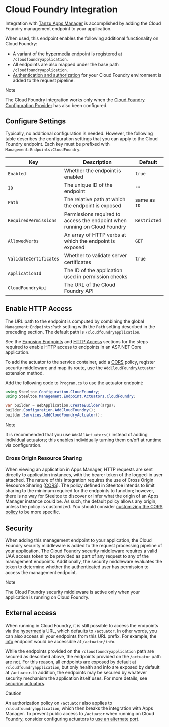 # Cloud Foundry Integration

Integration with [Tanzu Apps Manager](https://techdocs.broadcom.com/us/en/vmware-tanzu/platform/tanzu-platform-for-cloud-foundry/10-0/tpcf/console-index.html) is accomplished by adding the Cloud Foundry management endpoint to your application.

When used, this endpoint enables the following additional functionality on Cloud Foundry:

* A variant of the [hypermedia](./hypermedia.md) endpoint is registered at `/cloudfoundryapplication`.
* All endpoints are also mapped under the base path `/cloudfoundryapplication`.
* [Authentication and authorization](#security) for your Cloud Foundry environment is added to the request pipeline.

> [!NOTE]
> The Cloud Foundry integration works only when the [Cloud Foundry Configuration Provider](../configuration/cloud-foundry-provider.md) has also been configured.

## Configure Settings

Typically, no additional configuration is needed. However, the following table describes the configuration settings that you can apply to the Cloud Foundry endpoint.
Each key must be prefixed with `Management:Endpoints:CloudFoundry`.

| Key | Description | Default |
| --- | ----------- | ------- |
| `Enabled` | Whether the endpoint is enabled | `true` |
| `ID` | The unique ID of the endpoint | `""` |
| `Path` | The relative path at which the endpoint is exposed | same as `ID` |
| `RequiredPermissions` | Permissions required to access the endpoint when running on Cloud Foundry | `Restricted` |
| `AllowedVerbs` | An array of HTTP verbs at which the endpoint is exposed | `GET` |
| `ValidateCertificates` | Whether to validate server certificates | `true` |
| `ApplicationId` | The ID of the application used in permission checks | |
| `CloudFoundryApi` | The URL of the Cloud Foundry API | |

## Enable HTTP Access

The URL path to the endpoint is computed by combining the global `Management:Endpoints:Path` setting with the `Path` setting described in the preceding section.
The default path is `/cloudfoundryapplication`.

See the [Exposing Endpoints](./using-endpoints.md#exposing-endpoints) and [HTTP Access](./using-endpoints.md#http-access) sections for the steps required to enable HTTP access to endpoints in an ASP.NET Core application.

To add the actuator to the service container, add a [CORS](#cross-origin-resource-sharing) policy, register security middleware and map its route, use the `AddCloudFoundryActuator` extension method.

Add the following code to `Program.cs` to use the actuator endpoint:

```csharp
using Steeltoe.Configuration.CloudFoundry;
using Steeltoe.Management.Endpoint.Actuators.CloudFoundry;

var builder = WebApplication.CreateBuilder(args);
builder.Configuration.AddCloudFoundry();
builder.Services.AddCloudFoundryActuator();
```

> [!NOTE]
> It is recommended that you use `AddAllActuators()` instead of adding individual actuators;
> this enables individually turning them on/off at runtime via configuration.

### Cross Origin Resource Sharing

When viewing an application in Apps Manager, HTTP requests are sent directly to application instances, with the bearer token of the logged-in user attached.
The nature of this integration requires the use of Cross Origin Resource Sharing ([CORS](https://developer.mozilla.org/en-US/docs/Web/HTTP/CORS)).
The policy defined in Steeltoe intends to limit sharing to the minimum required for the endpoints to function; however, there is no way for Steeltoe to discover or infer what the origin of an Apps Manager instance could be.
As such, the default policy allows any origin, unless the policy is customized. You should consider [customizing the CORS policy](./using-endpoints.md#customizing-the-cors-policy) to be more specific.

## Security

When adding this management endpoint to your application, the Cloud Foundry security middleware is added to the request processing pipeline of your application.
The Cloud Foundry security middleware requires a valid UAA access token to be provided as part of any request to any of the management endpoints.
Additionally, the security middleware evaluates the token to determine whether the authenticated user has permission to access the management endpoint.

> [!NOTE]
> The Cloud Foundry security middleware is active only when your application is running on Cloud Foundry.

## External access

When running in Cloud Foundry, it is still possible to access the endpoints via the [hypermedia](./hypermedia.md) URL, which defaults to `/actuator`.
In other words, you can also access all your endpoints from this URL prefix. For example, the [info](./info.md) endpoint would be accessible at `/actuator/info`.

While the endpoints provided on the `/cloudfoundryapplication` path are secured as described above, the endpoints provided on the `/actuator` path are not.
For this reason, all endpoints are exposed by default at `/cloudfoundryapplication`, but only health and info are exposed by default at `/actuator`.
In addition, the endpoints may be secured by whatever security mechanism the application itself uses. For more details, see [securing actuators](./using-endpoints.md#securing-endpoints).

> [!CAUTION]
> An authorization policy on `/actuator` also applies to `/cloudfoundryapplication`, which then breaks the integration with Apps Manager.
> To prevent public access to `/actuator` when running on Cloud Foundry, consider configuring actuators to [use an alternate port](./using-endpoints.md#configure-global-settings).
